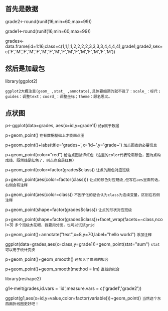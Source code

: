## 首先是数据
grade2<-round(runif(16,min=60,max=99))

grade1<-round(runif(16,min=60,max=99))

grades<-data.frame(id=1:16,class=c(1,1,1,1,2,2,2,2,3,3,3,3,4,4,4,4),grade1,grade2,sex=c('F','M','F','M','F','M','F','M','F','M','F','M','F','M','F','M'))

## 然后是加载包
library(ggplot2)

`ggplot2大概注意(geom_ ,stat_ ,annotate),具体要细调的就不说了：scale_：标尺；guides：调整text；coord_：调整坐标；theme：顾名思义。`

## 点状图

p<-ggplot(data=grades, aes(x=id,y=grade1)) `给p赋予数据`

p+geom_point() `在有数据基础上才能画点图`

p+geom_point()+labs(title='grades~',x='id~',y='grade~') `加点图表的必要信息`

p+geom_point(color="red") `给这点图装饰红色（这里的color代表轮廓颜色，因为点构成线，既然线是红色了，则点也会是红色）`

p+geom_point(color=factor(grades$class)) `让点的颜色对应班级`

p+geom_point(aes(color=factor(class))) `让点的颜色对应班级,但写在aes里面的话，右侧会有注释`

p+geom_point(aes(color=class)) `不因子化的话会认为class为连续变量，区别在右侧注释`

p+geom_point(shape=factor(grades$class)) `让点的形状对应班级`

p+geom_point(shape=factor(grades$class))+facet_wrap(facets=~class,ncol=3) `多个班级太花眼，我要用分面，也可以试试grid`

p+geom_point()+annotate("text",x=8,y=70,label="hello world") `添加注释`

ggplot(data=grades,aes(x=class,y=grade1))+geom_point(stat="sum") `stat可以用于统计变换`

p+geom_point()+geom_smooth() `还加入了曲线的拟合`

p+geom_point()+geom_smooth(method = lm) `直线的拟合`


library(reshape2)

g1<-melt(grades,id.vars = 'id',measure.vars = c('grade1','grade2'))

ggplot(g1,aes(x=id,y=value,color=factor(variable)))+geom_point() `当然这个东西画折线图更好吧！`
